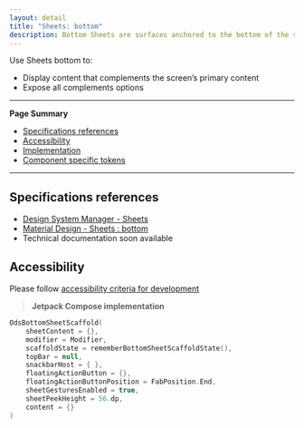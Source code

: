 ```yaml
---
layout: detail
title: "Sheets: bottom"
description: Bottom Sheets are surfaces anchored to the bottom of the screen that present users supplement content.
---
```


Use Sheets bottom to:

* Display content that complements the screen’s primary content
* Expose all complements options

---

**Page Summary**

* [Specifications references](#specifications-references)
* [Accessibility](#accessibility)
* [Implementation](#implementation)
* [Component specific tokens](#component-specific-tokens)

---

## Specifications references

- [Design System Manager - Sheets](https://system.design.orange.com/0c1af118d/p/79b010-radio-buttons/b/07a1dc)
- [Material Design - Sheets : bottom](https://material.io/components/sheets-bottom)
- Technical documentation soon available

## Accessibility

Please follow [accessibility criteria for development](https://a11y-guidelines.orange.com/en/mobile/android/development/)

> **Jetpack Compose implementation**

```kotlin
OdsBottomSheetScaffold(
    sheetContent = {},
    modifier = Modifier,
    scaffoldState = rememberBottomSheetScaffoldState(),
    topBar = null,
    snackbarHost = { },
    floatingActionButton = {},
    floatingActionButtonPosition = FabPosition.End,
    sheetGesturesEnabled = true,
    sheetPeekHeight = 56.dp,
    content = {}
)
```